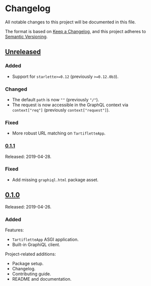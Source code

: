 # Changelog

All notable changes to this project will be documented in this file.

The format is based on [Keep a Changelog](https://keepachangelog.com/en/1.0.0/),
and this project adheres to [Semantic Versioning](https://semver.org/spec/v2.0.0.html).

## [Unreleased]

### Added

- Support for `starlette>=0.12` (previously `>=0.12.0b3`).

### Changed

- The default `path` is now `""` (previously `"/"`).
- The request is now accessible in the GraphQL context via `context["req"]` (previously `context["request"]`).

### Fixed

- More robust URL matching on `TartifletteApp`.

### [0.1.1]

Released: 2019-04-28.

### Fixed

- Add missing `graphiql.html` package asset.

## [0.1.0]

Released: 2019-04-26.

### Added

Features:

- `TartifletteApp` ASGI application.
- Built-in GraphiQL client.

Project-related additions:

- Package setup.
- Changelog.
- Contributing guide.
- README and documentation.

[unreleased]: https://github.com/tartiflette/tartiflette-starlette/compare/0.1.1...HEAD
[0.1.1]: https://github.com/tartiflette/tartiflette-starlette/compare/0.1.0...0.1.1
[0.1.0]: https://github.com/tartiflette/tartiflette-starlette/compare/5a1ecf...0.1.0
